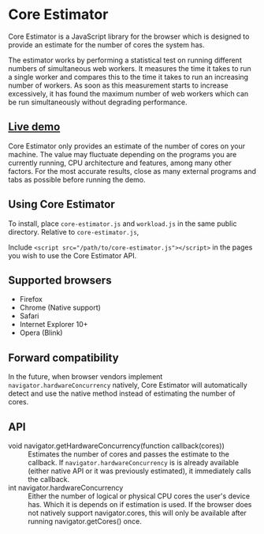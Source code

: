Core Estimator
==============

Core Estimator is a JavaScript library for the browser which is designed to provide an estimate for the number of cores the system has.

The estimator works by performing a statistical test on running different numbers of simultaneous web workers. It measures the time it takes to run a single worker and compares this to the time it takes to run an increasing number of workers. As soon as this measurement starts to increase excessively, it has found the maximum number of web workers which can be run simultaneously without degrading performance.


[Live demo](http://wg.oftn.org/projects/core-estimator/demo/)
-----------

Core Estimator only provides an estimate of the number of cores on your machine. The value may fluctuate depending on the programs you are currently running, CPU architecture and features, among many other factors. For the most accurate results, close as many external programs and tabs as possible before running the demo.


Using Core Estimator
--------------------

To install, place `core-estimator.js` and `workload.js` in the same public directory. Relative to `core-estimator.js`, 

Include `<script src="/path/to/core-estimator.js"></script>` in the pages you wish to use the Core Estimator API.


Supported browsers
------------------

* Firefox
* Chrome (Native support)
* Safari
* Internet Explorer 10+
* Opera (Blink)


Forward compatibility
---------------------

In the future, when browser vendors implement `navigator.hardwareConcurrency` natively, Core Estimator will automatically detect and use the native method instead of estimating the number of cores.


API
---

<dl>
	<dt>void navigator.getHardwareConcurrency(function callback(cores))<dt>
	<dd>Estimates the number of cores and passes the estimate to the callback. If <code>navigator.hardwareConcurrency</code> is is already available (either native API or it was previously estimated), it immediately calls the callback.</dd>
	<dt>int navigator.hardwareConcurrency<dt>
	<dd>Either the number of logical or physical CPU cores the user's device has. Which it is depends on if estimation is used. If the browser does not natively support navigator.cores, this will only be available after running navigator.getCores() once.</dd>
</dl>
